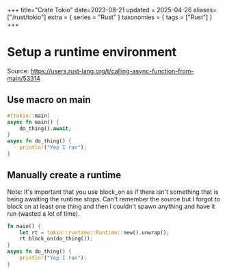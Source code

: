 +++
title="Crate Tokio"
date=2023-08-21
updated = 2025-04-26
aliases=["/rust/tokio"]
extra = { series = "Rust" }
taxonomies = { tags = ["Rust"] }
+++

# Setup a runtime environment

Source: <https://users.rust-lang.org/t/calling-async-function-from-main/53314>

## Use macro on main

```rust
#[tokio::main]
async fn main() {
    do_thing().await;
}
async fn do_thing() {
    println!("Yep I ran");
}
```

## Manually create a runtime

Note: It's important that you use block_on as if there isn't something that is being awaiting the runtime stops.
Can't remember the source but I forgot to block on at least one thing and then I couldn't spawn anything and have it run (wasted a lot of time).

```rust
fn main() {
    let rt = tokio::runtime::Runtime::new().unwrap();
    rt.block_on(do_thing());
}
async fn do_thing() {
    println!("Yep I ran");
}
```
